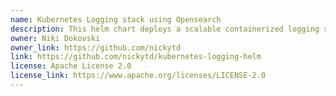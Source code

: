 ```yaml
---
name: Kubernetes Logging stack using Opensearch
description: This helm chart deploys a scalable containerized logging stack, enabling log observability for kubernetes applications with Opensearch. The deployment may take various forms, from a single node setup usable for a local development up to scaled multi nodes opensearch deployments used in production environments. It is an easy way to provision a managed Opensearch cluster with optional kafka brokers, flunetbits and fluentd(s) supplying additional initialization steps for the varois components.
owner: Niki Dokovski
owner_link: https://github.com/nickytd
link: https://github.com/nickytd/kubernetes-logging-helm
license: Apache License 2.0
license_link: https://www.apache.org/licenses/LICENSE-2.0
---
```

